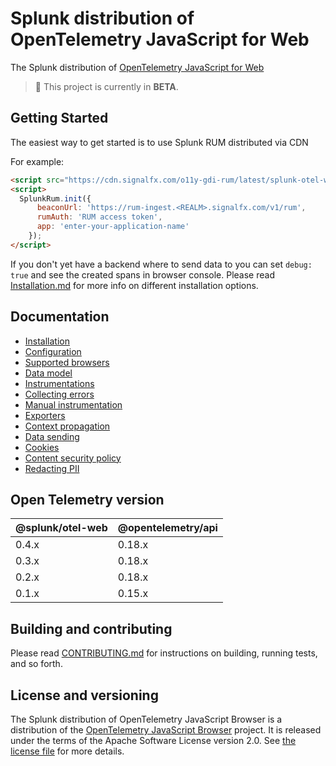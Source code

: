 # Splunk distribution of OpenTelemetry JavaScript for Web

The Splunk distribution of [OpenTelemetry JavaScript for
Web](https://github.com/open-telemetry/opentelemetry-js)

> :construction: This project is currently in **BETA**.

## Getting Started

The easiest way to get started is to use Splunk RUM distributed via CDN

For example:

```html
<script src="https://cdn.signalfx.com/o11y-gdi-rum/latest/splunk-otel-web.js" crossorigin="anonymous"></script>
<script>
  SplunkRum.init({
      beaconUrl: 'https://rum-ingest.<REALM>.signalfx.com/v1/rum',
      rumAuth: 'RUM access token',
      app: 'enter-your-application-name'
    });
</script>
```

If you don't yet have a backend where to send data to you can set `debug: true` and see the created spans in browser console.
Please read [Installation.md](./docs/Installation.md) for more info on different installation options.


## Documentation

* [Installation](./docs/Installation.md)
* [Configuration](./docs/Configuration.md)
* [Supported browsers](./docs/SupportedBrowsers.md)
* [Data model](./docs/DataModel.md)
* [Instrumentations](./docs/Instrumentations.md)
* [Collecting errors](./docs/Errors.md)
* [Manual instrumentation](./docs/ManualInstrumentation.md)
* [Exporters](./docs/Exporters.md)
* [Context propagation](./docs/ContextPropagation.md)
* [Data sending](./docs/DataSending.md)
* [Cookies](./docs/Cookies.md)
* [Content security policy](./docs/ContentSecurityPolicy.md)
* [Redacting PII](./docs/PII.md)

## Open Telemetry version

| @splunk/otel-web | @opentelemetry/api |
|------------------|--------------------|
| 0.4.x | 0.18.x |
| 0.3.x | 0.18.x |
| 0.2.x | 0.18.x |
| 0.1.x | 0.15.x |

## Building and contributing

Please read [CONTRIBUTING.md](./docs/CONTRIBUTING.md) for instructions on building, running tests, and so forth.

## License and versioning

The Splunk distribution of OpenTelemetry JavaScript Browser is a distribution
of the [OpenTelemetry JavaScript
Browser](https://github.com/open-telemetry/opentelemetry-js) project. It is
released under the terms of the Apache Software License version 2.0. See [the
license file](./LICENSE) for more details.
